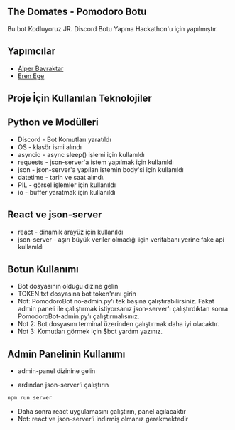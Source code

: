 
## The Domates - Pomodoro Botu

Bu bot Kodluyoruz JR. Discord Botu Yapma Hackathon'u için yapılmıştır.




## Yapımcılar

- [Alper Bayraktar](https://www.github.com/AlperBayraktar)
- [Eren Ege](https://www.github.com/CipioMi)
## Proje İçin Kullanılan Teknolojiler


## Python ve Modülleri
- Discord  - Bot Komutları yaratıldı
- OS       - klasör ismi alındı
- asyncio  - async sleep() işlemi için kullanıldı
- requests - json-server'a istem yapılmak için kullanıldı
- json     - json-server'a yapılan istemin body'si için kullanıldı
- datetime - tarih ve saat alındı.
- PIL      - görsel işlemler için kullanıldı
- io       - buffer yaratmak için kullanıldı

## React ve json-server
- react - dinamik arayüz için kullanıldı
- json-server - aşırı büyük veriler olmadığı için veritabanı yerine fake api kullanıldı

## Botun Kullanımı

- Bot dosyasının olduğu dizine gelin
- TOKEN.txt dosyasına bot token'nını girin
- Not: PomodoroBot no-admin.py'ı tek başına çalıştırabilirsiniz. Fakat admin paneli ile çalıştırmak istiyorsanız json-server'ı çalıştırdıktan sonra PomodoroBot-admin.py'ı çalıştırmalısınız.
- Not 2: Bot dosyasını terminal üzerinden çalıştırmak daha iyi olacaktır.
- Not 3: Komutları görmek için $bot yardım yazınız.

## Admin Panelinin Kullanımı

- admin-panel dizinine gelin

- ardından json-server'i çalıştırın

```bash
npm run server
```

- Daha sonra react uygulamasını çalıştırın, panel açılacaktır
- Not: react ve json-server'i indirmiş olmanız gerekmektedir
